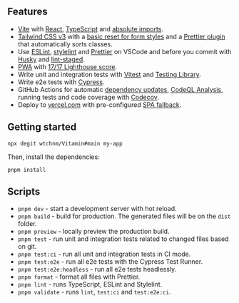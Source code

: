 ## Features

-   [Vite](https://vitejs.dev) with [React](https://reactjs.org), [TypeScript](https://www.typescriptlang.org) and [absolute imports](https://github.com/aleclarson/vite-tsconfig-paths).
-   [Tailwind CSS v3](https://tailwindcss.com) with a [basic reset for form styles](https://github.com/tailwindlabs/tailwindcss-forms) and a [Prettier plugin](https://github.com/tailwindlabs/prettier-plugin-tailwindcss) that automatically sorts classes.
-   Use [ESLint](https://eslint.org), [stylelint](https://stylelint.io) and [Prettier](https://prettier.io) on VSCode and before you commit with [Husky](https://github.com/typicode/husky) and [lint-staged](https://github.com/okonet/lint-staged).
-   [PWA](https://github.com/antfu/vite-plugin-pwa) with [17/17 Lighthouse score](https://web.dev/pwa-checklist/).
-   Write unit and integration tests with [Vitest](https://vitest.dev/) and [Testing Library](https://testing-library.com/).
-   Write e2e tests with [Cypress](https://www.cypress.io).
-   GitHub Actions for automatic [dependency updates](https://renovatebot.com/), [CodeQL Analysis](https://securitylab.github.com/tools/codeql), running tests and code coverage with [Codecov](https://about.codecov.io/).
-   Deploy to [vercel.com](https://vercel.com/) with pre-configured [SPA fallback](https://vercel.com/docs/configuration#routes/advanced/spa-fallback).

## Getting started

```
npx degit wtchnm/Vitamin#main my-app
```

Then, install the dependencies:

```
pnpm install
```

## Scripts

-   `pnpm dev` - start a development server with hot reload.
-   `pnpm build` - build for production. The generated files will be on the `dist` folder.
-   `pnpm preview` - locally preview the production build.
-   `pnpm test` - run unit and integration tests related to changed files based on git.
-   `pnpm test:ci` - run all unit and integration tests in CI mode.
-   `pnpm test:e2e` - run all e2e tests with the Cypress Test Runner.
-   `pnpm test:e2e:headless` - run all e2e tests headlessly.
-   `pnpm format` - format all files with Prettier.
-   `pnpm lint` - runs TypeScript, ESLint and Stylelint.
-   `pnpm validate` - runs `lint`, `test:ci` and `test:e2e:ci`.
